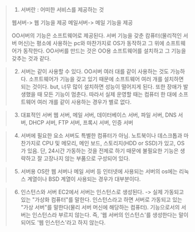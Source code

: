 >1. 서버란
>	: 어떠한 서비스를 제공하는 것
>	
>	웹서버-> 웹 기능을 제공
>	메일서버-> 메일 기능을 제공
>	
>	OO서버의 기능은 소프트웨어로 제공된다. 서버 기능을 갖춘 캄퓨터(물리적인 서버 머신)는 평소에 사용하는 pc와 마찬가지로 OS가 동작하고 그 위에 소프트웨어가 동작한다. 
>	OO서버를 만드는 것은 OO용 소프트웨어를 설치하고 그 기능을 갖추는 것과 같다.

>2. 서버는 같이 사용할 수 있다. 
>	OO서버 여러 대를 같이 사용하는 것도 가능하다. 소프트웨어가 기능을 갖고 있기 때문에 소프트웨어 여러 개를 설치하면 되는 것이다. 
>	but, 너무 많이 설치하면 성능이 떨어지게 된다. 또한 장애가 발생했을 때 모든 기능이 멈춘다. 따라서 실제 운영할 때는 컴퓨터 한 대에 소프트웨어 여러 개를 같이 사용하는 경우가 별로 없다. 

>3. 대표적인 서버
>	웹 서버, 메일 서버, 데이터베이스 서버, 파일 서버, DNS 서버, DHCP 서버, FTP 서버, 프록시 서버, 인증 서버

>4. 서버에 필요한 요소
>	서버도 특별한 컴퓨터가 아님. 노트북이나 데스크톱과 마찬가지로 CPU 및 메모리, 메인 보드, 스토리지(HDD or SSD)가 있고, OS가 있음. 단, 24시간 가동하는 것을 전제로 하기 때문에 불필요한 기능은 생략하고 잘 고장나지 않는 부품으로 구성되어 있다. 

>5. 서버용 OS란
>	웹 서버나 메일 서버 등 인터넷에 사용되는 서버의 os에는 리눅스 계열이나 BSD 계열이 사용되는 경우가 대부분이다. 

>6. 인스턴스와 서버 
>	EC2에서 서버는 인스턴스로 생성된다. -> 실제 가동되고 있는 "가상화 컴퓨터"를 말한다. 
>	인스턴스라고 하면 서버로 가동되고 있는 "가상 서버"를 말한다(물리 서버 머신에 해당하는 컴퓨터).
>	기능으로서의 서버는 인스턴스라 부르지 않는다. 즉, '웹 서버의 인스턴스'를 생성한다는 말이 되어도 '웹 인스턴스'라고 하지 않는다. 